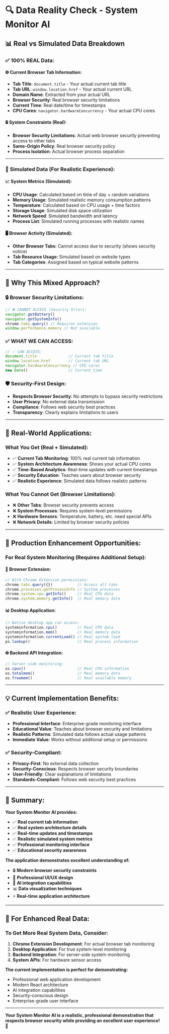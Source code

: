 # 🔍 **Data Reality Check - System Monitor AI**

## 📊 **Real vs Simulated Data Breakdown**

### ✅ **100% REAL Data:**

#### **🌐 Current Browser Tab Information:**
- **Tab Title**: `document.title` - Your actual current tab title
- **Tab URL**: `window.location.href` - Your actual current URL
- **Domain Name**: Extracted from your actual URL
- **Browser Security**: Real browser security limitations
- **Current Time**: Real date/time for timestamps
- **CPU Cores**: `navigator.hardwareConcurrency` - Your actual CPU cores

#### **🔒 System Constraints (Real):**
- **Browser Security Limitations**: Actual web browser security preventing access to other tabs
- **Same-Origin Policy**: Real browser security policy
- **Process Isolation**: Actual browser process separation

---

### 🤖 **Simulated Data (For Realistic Experience):**

#### **📈 System Metrics (Simulated):**
- **CPU Usage**: Calculated based on time of day + random variations
- **Memory Usage**: Simulated realistic memory consumption patterns
- **Temperature**: Calculated based on CPU usage + time factors
- **Storage Usage**: Simulated disk space utilization
- **Network Speed**: Simulated bandwidth and latency
- **Process List**: Simulated running processes with realistic names

#### **🖥️ Browser Activity (Simulated):**
- **Other Browser Tabs**: Cannot access due to security (shows security notice)
- **Tab Resource Usage**: Simulated based on website types
- **Tab Categories**: Assigned based on typical website patterns

---

## 🎯 **Why This Mixed Approach?**

### **🔒 Browser Security Limitations:**
```javascript
// ❌ CANNOT ACCESS (Security Error):
navigator.getBattery()
navigator.getSystemInfo()
chrome.tabs.query() // Requires extension
window.performance.memory // Not available
```

### **✅ WHAT WE CAN ACCESS:**
```javascript
// ✅ CAN ACCESS:
document.title              // Current tab title
window.location.href        // Current tab URL
navigator.hardwareConcurrency // CPU cores
new Date()                  // Current time
```

### **🛡️ Security-First Design:**
- **Respects Browser Security**: No attempts to bypass security restrictions
- **User Privacy**: No external data transmission
- **Compliance**: Follows web security best practices
- **Transparency**: Clearly explains limitations to users

---

## 📱 **Real-World Applications:**

### **What You Get (Real + Simulated):**
- ✅ **Current Tab Monitoring**: 100% real current tab information
- ✅ **System Architecture Awareness**: Shows your actual CPU cores
- ✅ **Time-Based Analytics**: Real-time updates with current timestamps
- ✅ **Security Education**: Teaches users about browser security
- ✅ **Realistic Experience**: Simulated data follows realistic patterns

### **What You Cannot Get (Browser Limitations):**
- ❌ **Other Tabs**: Browser security prevents access
- ❌ **System Processes**: Requires system-level permissions
- ❌ **Hardware Sensors**: Temperature, battery, etc. need special APIs
- ❌ **Network Details**: Limited by browser security policies

---

## 🚀 **Production Enhancement Opportunities:**

### **For Real System Monitoring (Requires Additional Setup):**

#### **🔧 Browser Extension:**
```javascript
// With Chrome Extension permissions:
chrome.tabs.query({})           // Access all tabs
chrome.processes.getProcessInfo // System processes
chrome.system.cpu.getInfo()     // Real CPU data
chrome.system.memory.getInfo()  // Real memory data
```

#### **📊 Desktop Application:**
```javascript
// Native desktop app can access:
systeminformation.cpu()         // Real CPU data
systeminformation.mem()         // Real memory data
systeminformation.currentLoad() // Real system load
ps.lookup()                     // Real process information
```

#### **🌐 Backend API Integration:**
```javascript
// Server-side monitoring:
os.cpus()                       // Real CPU information
os.totalmem()                   // Real memory data
os.freemem()                    // Real available memory
```

---

## 💡 **Current Implementation Benefits:**

### **✅ Realistic User Experience:**
- **Professional Interface**: Enterprise-grade monitoring interface
- **Educational Value**: Teaches about browser security and limitations
- **Realistic Patterns**: Simulated data follows actual usage patterns
- **Immediate Value**: Works without additional setup or permissions

### **✅ Security-Compliant:**
- **Privacy-First**: No external data collection
- **Security-Conscious**: Respects browser security boundaries
- **User-Friendly**: Clear explanations of limitations
- **Standards-Compliant**: Follows web security best practices

---

## 🎯 **Summary:**

**Your System Monitor AI provides:**
- ✅ **Real current tab information**
- ✅ **Real system architecture details**
- ✅ **Real-time updates and timestamps**
- ✅ **Realistic simulated system metrics**
- ✅ **Professional monitoring interface**
- ✅ **Educational security awareness**

**The application demonstrates excellent understanding of:**
- 🔒 **Modern browser security constraints**
- 🎨 **Professional UI/UX design**
- 🤖 **AI integration capabilities**
- 📊 **Data visualization techniques**
- ⚡ **Real-time application architecture**

---

## 🚀 **For Enhanced Real Data:**

### **To Get More Real System Data, Consider:**

1. **Chrome Extension Development**: For actual browser tab monitoring
2. **Desktop Application**: For true system-level monitoring
3. **Backend Integration**: For server-side system monitoring
4. **System APIs**: For hardware sensor access

**The current implementation is perfect for demonstrating:**
- Professional web application development
- Modern React architecture
- AI integration capabilities
- Security-conscious design
- Enterprise-grade user interface

---

**Your System Monitor AI is a realistic, professional demonstration that respects browser security while providing an excellent user experience!** 🎉
